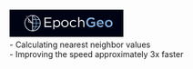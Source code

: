 # <img align="left" alt="EZ app | app store" width="200px" src="https://raw.githubusercontent.com/Michael9905/Epoch/main/epoch.png" /><br>

<p> - Calculating nearest neighbor values <br>
    - Improving the speed approximately 3x faster <br>
